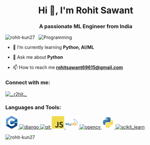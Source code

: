 <h1 align="center">Hi 👋, I'm Rohit Sawant</h1>
<h3 align="center">A passionate ML Engineer from India</h3>
<img align="right" alt="Programming" width="400" src= "https://camo.githubusercontent.com/d854ad5661ff59af426bd66b7a8049a53361c4e5abd628875d1fae271d383ad6/68747470733a2f2f6172742e706978696c6172742e636f6d2f7372323731326162306233356563642e676966">


<p align="left"> <img src="https://komarev.com/ghpvc/?username=rohit-kun27&label=Profile%20views&color=0e75b6&style=flat" alt="rohit-kun27" /> </p>

- 🌱 I’m currently learning **Python, AI/ML**

- 💬 Ask me about **Python**

- 📫 How to reach me **rohitsawant69615@gmail.com**

<h3 align="left">Connect with me:</h3>
<p align="left">
<a href="https://instagram.com/_.r2hit._" target="blank"><img align="center" src="https://raw.githubusercontent.com/rahuldkjain/github-profile-readme-generator/master/src/images/icons/Social/instagram.svg" alt="_.r2hit._" height="30" width="40" /></a>
</p>

<h3 align="left">Languages and Tools:</h3>
<p align="left"> <a href="https://www.w3schools.com/cpp/" target="_blank" rel="noreferrer"> <img src="https://raw.githubusercontent.com/devicons/devicon/master/icons/cplusplus/cplusplus-original.svg" alt="cplusplus" width="40" height="40"/> </a> <a href="https://www.djangoproject.com/" target="_blank" rel="noreferrer"> <img src="https://cdn.worldvectorlogo.com/logos/django.svg" alt="django" width="40" height="40"/> </a> <a href="https://git-scm.com/" target="_blank" rel="noreferrer"> <img src="https://www.vectorlogo.zone/logos/git-scm/git-scm-icon.svg" alt="git" width="40" height="40"/> </a> <a href="https://developer.mozilla.org/en-US/docs/Web/JavaScript" target="_blank" rel="noreferrer"> <img src="https://raw.githubusercontent.com/devicons/devicon/master/icons/javascript/javascript-original.svg" alt="javascript" width="40" height="40"/> </a> <a href="https://www.mysql.com/" target="_blank" rel="noreferrer"> <img src="https://raw.githubusercontent.com/devicons/devicon/master/icons/mysql/mysql-original-wordmark.svg" alt="mysql" width="40" height="40"/> </a> <a href="https://opencv.org/" target="_blank" rel="noreferrer"> <img src="https://www.vectorlogo.zone/logos/opencv/opencv-icon.svg" alt="opencv" width="40" height="40"/> </a> <a href="https://www.python.org" target="_blank" rel="noreferrer"> <img src="https://raw.githubusercontent.com/devicons/devicon/master/icons/python/python-original.svg" alt="python" width="40" height="40"/> </a> <a href="https://scikit-learn.org/" target="_blank" rel="noreferrer"> <img src="https://upload.wikimedia.org/wikipedia/commons/0/05/Scikit_learn_logo_small.svg" alt="scikit_learn" width="40" height="40"/> </a> </p>

<p><img align="center" src="https://github-readme-streak-stats.herokuapp.com/?user=rohit-kun27&" alt="rohit-kun27" /></p>
